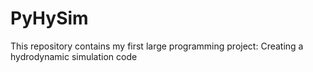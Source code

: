 # PyHySim

This repository contains my first large programming project: Creating a hydrodynamic simulation code
